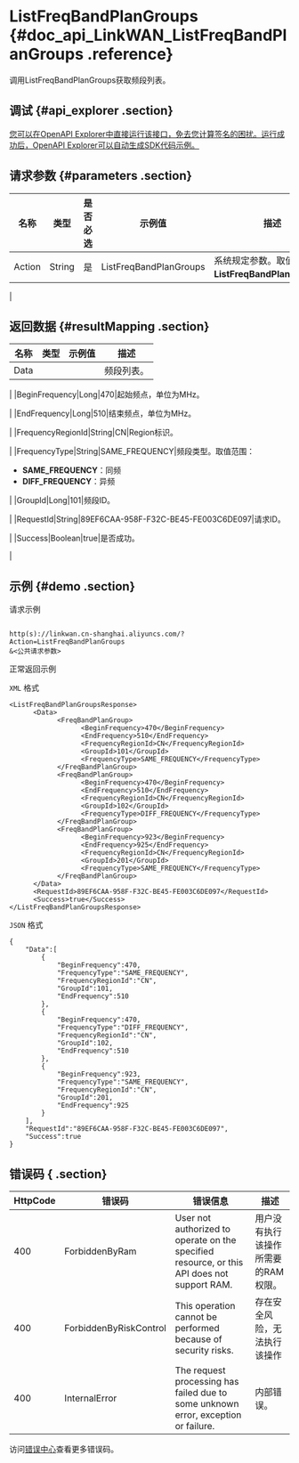 # ListFreqBandPlanGroups {#doc_api_LinkWAN_ListFreqBandPlanGroups .reference}

调用ListFreqBandPlanGroups获取频段列表。

## 调试 {#api_explorer .section}

[您可以在OpenAPI Explorer中直接运行该接口，免去您计算签名的困扰。运行成功后，OpenAPI Explorer可以自动生成SDK代码示例。](https://api.aliyun.com/#product=LinkWAN&api=ListFreqBandPlanGroups&type=RPC&version=2018-12-30)

## 请求参数 {#parameters .section}

|名称|类型|是否必选|示例值|描述|
|--|--|----|---|--|
|Action|String|是|ListFreqBandPlanGroups|系统规定参数。取值：**ListFreqBandPlanGroups**。

 |

## 返回数据 {#resultMapping .section}

|名称|类型|示例值|描述|
|--|--|---|--|
|Data| | |频段列表。

 |
|BeginFrequency|Long|470|起始频点，单位为MHz。

 |
|EndFrequency|Long|510|结束频点，单位为MHz。

 |
|FrequencyRegionId|String|CN|Region标识。

 |
|FrequencyType|String|SAME\_FREQUENCY|频段类型。取值范围：

 -   **SAME\_FREQUENCY**：同频
-   **DIFF\_FREQUENCY**：异频

 |
|GroupId|Long|101|频段ID。

 |
|RequestId|String|89EF6CAA-958F-F32C-BE45-FE003C6DE097|请求ID。

 |
|Success|Boolean|true|是否成功。

 |

## 示例 {#demo .section}

请求示例

``` {#request_demo}

http(s)://linkwan.cn-shanghai.aliyuncs.com/?Action=ListFreqBandPlanGroups
&<公共请求参数>

```

正常返回示例

`XML` 格式

``` {#xml_return_success_demo}
<ListFreqBandPlanGroupsResponse>
      <Data>
            <FreqBandPlanGroup>
                  <BeginFrequency>470</BeginFrequency>
                  <EndFrequency>510</EndFrequency>
                  <FrequencyRegionId>CN</FrequencyRegionId>
                  <GroupId>101</GroupId>
                  <FrequencyType>SAME_FREQUENCY</FrequencyType>
            </FreqBandPlanGroup>
            <FreqBandPlanGroup>
                  <BeginFrequency>470</BeginFrequency>
                  <EndFrequency>510</EndFrequency>
                  <FrequencyRegionId>CN</FrequencyRegionId>
                  <GroupId>102</GroupId>
                  <FrequencyType>DIFF_FREQUENCY</FrequencyType>
            </FreqBandPlanGroup>
            <FreqBandPlanGroup>
                  <BeginFrequency>923</BeginFrequency>
                  <EndFrequency>925</EndFrequency>
                  <FrequencyRegionId>CN</FrequencyRegionId>
                  <GroupId>201</GroupId>
                  <FrequencyType>SAME_FREQUENCY</FrequencyType>
            </FreqBandPlanGroup>
      </Data>
      <RequestId>89EF6CAA-958F-F32C-BE45-FE003C6DE097</RequestId>
      <Success>true</Success>
</ListFreqBandPlanGroupsResponse>
```

`JSON` 格式

``` {#json_return_success_demo}
{
	"Data":[
		{
			"BeginFrequency":470,
			"FrequencyType":"SAME_FREQUENCY",
			"FrequencyRegionId":"CN",
			"GroupId":101,
			"EndFrequency":510
		},
		{
			"BeginFrequency":470,
			"FrequencyType":"DIFF_FREQUENCY",
			"FrequencyRegionId":"CN",
			"GroupId":102,
			"EndFrequency":510
		},
		{
			"BeginFrequency":923,
			"FrequencyType":"SAME_FREQUENCY",
			"FrequencyRegionId":"CN",
			"GroupId":201,
			"EndFrequency":925
		}
	],
	"RequestId":"89EF6CAA-958F-F32C-BE45-FE003C6DE097",
	"Success":true
}
```

## 错误码 { .section}

|HttpCode|错误码|错误信息|描述|
|--------|---|----|--|
|400|ForbiddenByRam|User not authorized to operate on the specified resource, or this API does not support RAM.|用户没有执行该操作所需要的RAM权限。|
|400|ForbiddenByRiskControl|This operation cannot be performed because of security risks.|存在安全风险，无法执行该操作|
|400|InternalError|The request processing has failed due to some unknown error, exception or failure.|内部错误。|

访问[错误中心](https://error-center.aliyun.com/status/product/LinkWAN)查看更多错误码。

